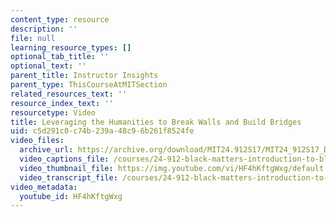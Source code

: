 ```yaml
---
content_type: resource
description: ''
file: null
learning_resource_types: []
optional_tab_title: ''
optional_text: ''
parent_title: Instructor Insights
parent_type: ThisCourseAtMITSection
related_resources_text: ''
resource_index_text: ''
resourcetype: Video
title: Leveraging the Humanities to Break Walls and Build Bridges
uid: c5d291c0-c74b-239a-48c9-6b261f8524fe
video_files:
  archive_url: https://archive.org/download/MIT24.912S17/MIT24_912S17_DeGraff_Leveraging_Humanities_300k.mp4
  video_captions_file: /courses/24-912-black-matters-introduction-to-black-studies-spring-2017/5e796c8d772d55abbd9996656637b0b8_HF4hKftgWxg.vtt
  video_thumbnail_file: https://img.youtube.com/vi/HF4hKftgWxg/default.jpg
  video_transcript_file: /courses/24-912-black-matters-introduction-to-black-studies-spring-2017/720f1f1e2e9aa2b7a808832d70ad4059_HF4hKftgWxg.pdf
video_metadata:
  youtube_id: HF4hKftgWxg
---
```

